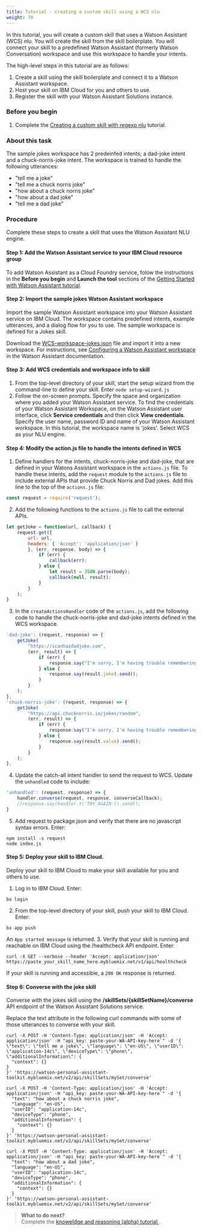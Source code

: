 ```yaml
---
title: Tutorial - creating a custom skill using a WCS nlu
weight: 70
---
```


In this tutorial, you will create a custom skill that uses a Watson Assistant (WCS) nlu.  You will create the skill from the skill boilerplate.  You will connect your skill to a predefined Watson Assistant (formerly Watson Conversation) workspace and use this workspace to handle your intents.

The high-level steps in this tutorial are as follows:
1. Create a skill using the skill boilerplate and connect it to a Watson Assistant workspace.
3. Host your skill on IBM Cloud for you and others to use.
2. Register the skill with your Watson Assistant Solutions instance.

### Before you begin
1.  Complete the [Creating a custom skill with regexp nlu]({{site.baseurl}}/skill/build-skill) tutorial.

### About this task
The sample jokes workspace has 2 predeinfed intents; a dad-joke intent and a chuck-norris-joke intent. The workspace is trained to handle the following utterances:
* "tell me a joke"
* "tell me a chuck norris joke"
* "how about a chuck norris joke"
* "how about a dad joke"
* "tell me a dad joke"

### Procedure
Complete these steps to create a skill that uses the Watson Assistant NLU engine.
#### Step 1: Add the Watson Assistant service to your IBM Cloud resource group
To add Watson Assistant as a Cloud Foundry service, folow the instructions in the **Before you begin** and **Launch the tool** sections of the  [Getting Started with Watson Assistant  tutorial](https://console.bluemix.net/docs/services/conversation/getting-started.html).

#### Step 2: Import the sample jokes Watson Assistant workspace
Import the sample Watson Assistant workspace into your Watson Assistant service on IBM Cloud.  The workspace contains predefined intents, example utterances, and a dialog flow for you to use.  The sample workspace is defined for a Jokes skill.

Download the [WCS-workspace-jokes.json]({{site.baseurl}}/further-topics/WCS-workspace-jokes.json) file and import it into a new workspace. For instructions, see [Configuring a Watson Assistant workspace](https://console.bluemix.net/docs/services/conversation/configure-workspace.html#creating-workspaces) in the Watson Assistant documentation.

#### Step 3: Add WCS credentials and workspace info to skill
1. From the top-level directory of your skill, start the setup wizard from the command-line to define your skill. Enter ```node setup-wizard.js```
2. Follow the on-screen prompts.  Specify the space and organization where you added your Watson Assistant service.  To find the credentials of your Watson Assistant Workspace, on the Watson Assistant user interface, click **Service credentials** and then click **View credentials**. Specify the user name, password ID and name of your Watson Assistant workspace.  In this tutorial, the workspace name is 'jokes'.  Select WCS as your NLU engine.

#### Step 4: Modify the action.js file to handle the intents defined in WCS
1. Define handlers for the intents, chuck-norris-joke and dad-joke, that are defined in your Watons Assistant workspace in the `actions.js` file.  To handle these intents, add the `request` module to the `actions.js` file to include external APIs that provide Chuck Norris and Dad jokes.
Add this line to the top of the `actions.js` file:
```javascript
const request = require('request');
```
2. Add the following functions to the `actions.js` file to call the external APIs.
```javascript
let getJoke = function(url, callback) {
    request.get({
        url: url,
        headers: { 'Accept': 'application/json' }
        }, (err, response, body) => {
            if (err) {
                callback(err);
            } else {
                let result = JSON.parse(body);
                callback(null, result);
            }
        }
    );
}
```
3. In the `createActionsHandler` code of the `actions.js`, add the following code to handle the chuck-norris-joke and dad-joke intents defined in the WCS workspace.
```javascript
'dad-joke': (request, response) => {
    getJoke(
        "https://icanhazdadjoke.com",
        (err, result) => {
            if (err) {
                response.say("I'm sorry, I'm having trouble remembering a joke, give me second and ask again.").send();
            } else {
                response.say(result.joke).send();
            }
        }
    );
},
'chuck-norris-joke': (request, response) => {
    getJoke(
        "https://api.chucknorris.io/jokes/random",
        (err, result) => {
            if (err) {
                response.say("I'm sorry, I'm having trouble remembering a joke, give me second and ask again.").send();
            } else {
                response.say(result.value).send();
            }
        }
    );
},
```
4. Update the catch-all intent handler to send the request to WCS.  Update the `unhandled` code to include:
```javascript
'unhandled': (request, response) => {
    handler.converse(request, response, converseCallback);
    //response.say(handler.t('TRY_AGAIN')).send();
}
```
5.  Add request to package.json and verify that there are no javascript syntax errors.  Enter:
```
npm install -s request
node index.js
```

#### Step 5: Deploy your skill to IBM Cloud.
Deploy your skill to IBM Cloud to make your skill available for you and others to use.
1. Log in to IBM Cloud. Enter:
```
bx login
```
2. From the top-level directory of your skill, push your skill to IBM Cloud.  Enter:
```
bx app push
```
An `App started message` is returned.
3.  Verify that your skill is running and reachable on IBM Cloud using the /healthcheck API endpoint.  Enter:
```shell
curl -X GET --verbose --header 'Accept: application/json' https://paste_your_skill_name_here.mybluemix.net/v1/api/healthcheck
```
If your skill is running and accessible, a `200 OK` response is returned.

#### Step 6: Converse with the joke skill
Converse with the jokes skill using the  **/skillSets/{skillSetName}/converse** API endpoint of the Watson Assistant Solutions service.

Replace the text attribute in the following curl commands with some of those utterances to converse with your skill.

```shell
curl -X POST -H 'Content-Type: application/json' -H 'Accept: application/json' -H "api_key: paste-your-WA-API-key-here`" -d '{ \"text\": \"tell me a joke\", \"language\": \"en-US\", \"userID\": \"application-14c\", \"deviceType\": \"phone\", \"additionalInformation\": {
  "context": {}
}
}' 'https://watson-personal-assistant-toolkit.mybluemix.net/v2/api/skillSets/mySet/converse'
```

```shell
curl -X POST -H 'Content-Type: application/json' -H 'Accept: application/json' -H "api_key: paste-your-WA-API-key-here`" -d '{
  "text": "how about a chuck norris joke",
  "language": "en-US",
  "userID": "application-14c",
  "deviceType": "phone",
  "additionalInformation": {
    "context": {}
  }
}' 'https://watson-personal-assistant-toolkit.mybluemix.net/v2/api/skillSets/mySet/converse'
```

```shell
curl -X POST -H 'Content-Type: application/json' -H 'Accept: application/json' -H "api_key: paste-your-WA-API-key-here`" -d '{
  "text": "how about a dad joke",
  "language": "en-US",
  "userID": "application-14c",
  "deviceType": "phone",
  "additionalInformation": {
    "context": {}
  }
}' 'https://watson-personal-assistant-toolkit.mybluemix.net/v2/api/skillSets/mySet/converse'
```
> **What to do next?**<br/>
Complete the [knoweldge and reasoning (alpha) tutorial ]({{site.baseurl}}/knowledge/about-tutorial).
